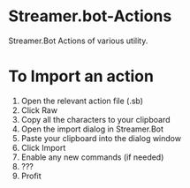# Streamer.bot-Actions
Streamer.Bot Actions of various utility.

# To Import an action
1. Open the relevant action file (.sb)
2. Click Raw
3. Copy all the characters to your clipboard
4. Open the import dialog in Streamer.Bot
5. Paste your clipboard into the dialog window
6. Click Import
7. Enable any new commands (if needed)
8. ???
9. Profit
